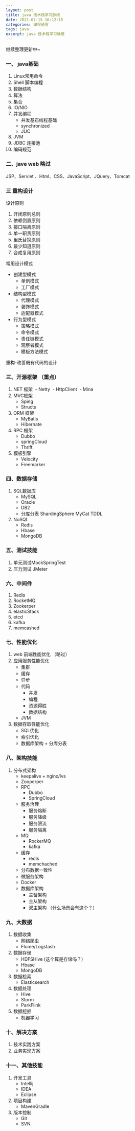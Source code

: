 ```yaml
---
layout: post
title: java 技术栈学习脉络
date: 2021-07-15 16:12:15
categories: 编程语言
tags: java
excerpt: java 技术栈学习脉络
---
```


继续整理更新中~

### 一、 java基础

1. Linux常用命令
2. Shell 脚本编程
3. 数据结构
4. 算法
5. 集合
6. IO/NIO
7. 并发编程 
   - 并发基石线程基础
   - synchronized
   - JUC
8. JVM 
9. JDBC 连接池
10. 编码规范

### 二、jave web 略过

JSP、Servlet 、Html、CSS、JavaScript、JQuery、Tomcat

### 三 重构设计

设计原则 

1. 开闭原则总则
2. 依赖倒置原则
3. 接口隔离原则 
4. 单一职责原则 
5. 里氏替换原则 
6. 最少知道原则 
7. 合成复用原则

常用设计模式

- 创建型模式
  - 单例模式
  - 工厂模式
- 结构型模式
  - 代理模式
  - 装饰模式
  - 适配器模式
- 行为型模式
  - 策略模式
  - 命令模式
  - 责任链模式
  - 观察者模式
  - 模板方法模式

重构-改善既有代码的设计

### 三、开源框架 （重点）

1. NET 框架 
   ​    - Netty 
   ​    - HttpClient 
   ​    - Mina
2. MVC框架
   - Sping
   - Structs
3. ORM 框架
   - MyBatis 
   - Hibernate
4. RPC 框架
   - Dubbo 
   - springCloud
   - Thrift
5. 模板引擎
   - Velocity 
   - Freemarker

### 四、数据存储

1. SQL数据库
   - MySQL 
   - Oracle 
   - DB2
   - 分库分表 
     ShardingSphere 
     MyCat 
     TDDL 
2. NoSQL 
   - Redis
   - Hbase
   - MongoDB

### 五、测试技能

1. 单元测试MockSpringTest 
2. 压力测试 JMeter

### 六、中间件

1. Redis 
2. RocketMQ 
3. Zookerper
4. elasticStack
5. etcd
6. kafka
7. memcashed 

### 七、性能优化

1. web 前端性能优化 （略过）
2. 应用服务性能优化
   - 集群
   - 缓存
   - 异步
   - 代码
     - 并发
     - 编程
     - 资源得胜
     - 数据结构
   - JVM
3. 数据存取性能优化
   - SQL优化
   - 索引优化
   - 数据库架构 + 分库分表

### 八、架构技能 

1. 分布式架构
   - keepalive + nginx/lvs 
   - Zooperper
   - RPC
     - Dubbo
     - SpringCloud
   - 服务治理
     - 服务熔断
     - 服务降级
     - 服务限流
     - 服务隔离
   - MQ
     - RockerMQ 
     - kafka
   - 缓存
     - redis 
     - memchached 
   - 分布数据一致性
   - 微服务架构 
   - Docker 
   - 数据库架构
     - 主备架构
     - 主从架构
     - 双主架构 （什么场景会有这个？）

### 九、大数据

1. 数据收集
   - 网络爬虫
   - Flume/Logstash 
2. 数据存储
   - HDFSHive (这个算是存储吗？)
   - Hbase
   - MongoDB
3. 数据检索
   - Elasticsearch
4. 数据处理
   - Hive 
   - Storm 
   - ParkFlink 
5. 数据挖掘
   - 机器学习

### 十、解决方案

1. 技术实践方案
2. 业务实现方案

### 十一、其他技能

1. 开发工具
   - Intellij 
   - IDEA
   - Eclipse 
2. 项目构建
   - MavenGradle
3. 版本控制
   - Git
   - SVN 
